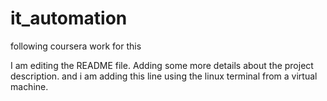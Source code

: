 # it_automation
following coursera work for this

I am editing the README file. Adding some more details about the project description.
and i am adding this line using the linux terminal from a virtual machine.


